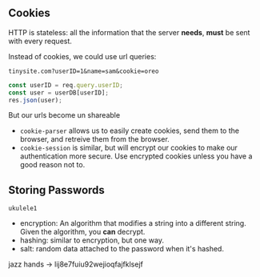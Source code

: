## Cookies

HTTP is stateless: all the information that the server **needs**, **must** be sent with every request.

Instead of cookies, we could use url queries:

`tinysite.com?userID=1&name=sam&cookie=oreo`

```js
const userID = req.query.userID;
const user = userDB[userID];
res.json(user);
```

But our urls become un shareable

* `cookie-parser` allows us to easily create cookies, send them to the browser, and retreive them from the browser.
* `cookie-session` is similar, but will encrypt our cookies to make our authentication more secure. Use encrypted cookies unless you have a good reason not to.

## Storing Passwords

`ukulele1`

* encryption: An algorithm that modifies a string into a different string. Given the algorithm, you **can** decrypt. 
* hashing: similar to encryption, but one way.
* salt: random data attached to the password when it's hashed. 

jazz hands -> lij8e7fuiu92wejioqfajfklsejf